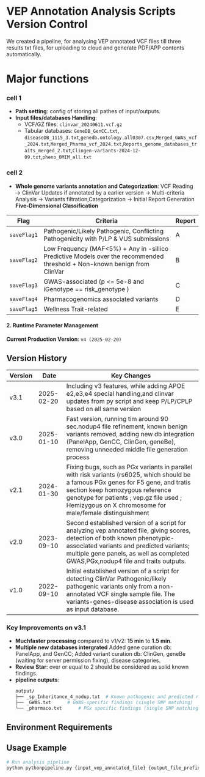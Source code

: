 # VEP Annotation Analysis Scripts Version Control
We created a pipeline, for analysing VEP annotated VCF files till three results txt files, for uploading to cloud and generate PDF/APP contents automatically.

# Major functions
### cell 1 
- **Path setting**: config of storing all pathes of input/outputs.
- **Input files/databases Handling**:  
  - VCF/GZ files: `clinvar_20240611.vcf.gz`
  - Tabular databases: `GeneDB_GenCC.txt`, `diseaseDB_1115_3.txt`,`genedb.ontology.all0307.csv`,`Merged_GWAS_vcf_2024.txt`,`Merged_Pharma_vcf_2024.txt`,`Reports_genome_databases_traits_merged_2.txt`,`Clingen-variants-2024-12-09.txt`,`pheno_OMIM_all.txt`

### cell 2
- **Whole genome variants annotation and Categorization**:
VCF Reading → ClinVar Updates if annotated by a earlier version → Multi-criteria Analysis → Variants filtration,Categorization → Initial Report Generation
**Five-Dimensional Classification**

| Flag | Criteria | Report |
|------|----------|--------|
| `saveFlag1` | Pathogenic/Likely Pathogenic, Conflicting Pathogenicity with P/LP & VUS submissions | A |
| `saveFlag2` | Low Frequency (MAF<5%) + Any in -sillico Predictive Models over the recommended threshold + Non-known benign from ClinVar | B | 
| `saveFlag3` | GWAS-associated (p <= 5e-8 and iGenotype == risk_genotype ) | C |
| `saveFlag4` | Pharmacogenomics associated variants | D |
| `saveFlag5` | Wellness Trait-related | E |

#### 2. **Runtime Parameter Management**
**Current Production Version**: `v4 (2025-02-20)`

## Version History

| Version | Date       | Key Changes                              |
|---------|------------|------------------------------------------|
| v3.1      | 2025-02-20 | Including v3 features, while adding APOE e2,e3,e4 special handling,and clinvar updates from py script and keep P/LP/CPLP based on all same version |
| v3.0      | 2025-01-10 | Fast version, running tim around 90 sec.nodup4 file refinement, known benign variants removed, adding new db integration (PanelApp, GenCC, ClinGen, geneBe), removing unneeded middle file generation process|
| v2.1      | 2024-01-30 | Fixing bugs, such as PGx variants in parallel with risk variants (rs6025, which should be  a famous PGx genes for F5 gene, and tratis section keep homozygous reference genotype for patients ; vep.gz file used ; Hemizygous on X chromosome for male/female distinguishment         |
| v2.0      | 2023-09-10 | Second established version of a script for analyzing vep annotated file, giving scores, detection of both known phenotypic-associated variants and predicted variants; multiple gene panels, as well as completed GWAS,PGx,nodup4 file and traits outputs.         |
| v1.0      | 2022-09-10 | Initial established version of a script for detecting ClinVar Pathogenic/likely pathogenic variants only from a non-annotated VCF single sample file. The variants-genes-disease association is used as input database.    |

### Key Improvements on v3.1
- **Muchfaster processing** compared to v1/v2: **15 min** to **1.5 min**.
- **Multiple new databases intergrated** Added gene curation db: PanelApp, and GenCC; Added variant curation db: ClinGen, geneBe (waiting for server permission fixing), disease categories.
- **Review Star**: over or equal to 2 should be considered as solid known findings.
- **pipeline outputs**:
  ```bash
  output/
  ├── _sp_Inheritance_4_nodup.txt  # Known pathogenic and predicted risk variants
  ├── _GWAS.txt      # GWAS-specific findings (single SNP matching)
  └── _pharmaco.txt      # PGx specific findings (single SNP matching, haplotype waiting for improvements)
  ```

## Environment Requirements


## Usage Example
```bash
# Run analysis pipeline
python pythonpipeline.py {input_vep_annotated_file} {output_file_prefix}
```
